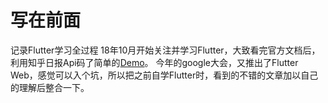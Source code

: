 # 写在前面
记录Flutter学习全过程
18年10月开始关注并学习Flutter，大致看完官方文档后，利用知乎日报Api码了简单的[Demo](https://github.com/vckkk/blog/releases/download/v1.0/zhihuDaily-Flutter1.0.apk)。
今年的google大会，又推出了Flutter Web，感觉可以入个坑，所以把之前自学Flutter时，看到的不错的文章加以自己的理解后整合一下。
